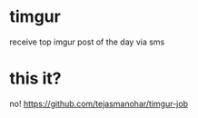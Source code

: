 timgur
======

receive top imgur post of the day via sms

this it?
========
no! https://github.com/tejasmanohar/timgur-job
